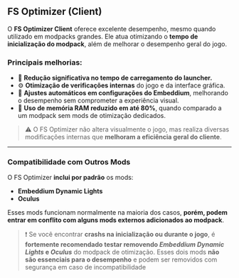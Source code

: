 
## FS Optimizer (Client) 

O **FS Optimizer Client** oferece excelente desempenho, mesmo quando utilizado em modpacks grandes. Ele atua otimizando o **tempo de inicialização do modpack**, além de melhorar o desempenho geral do jogo.

### Principais melhorias:

* 🚀 **Redução significativa no tempo de carregamento do launcher.**
* ⚙️ **Otimização de verificações internas** do jogo e da interface gráfica.
* 🧠 **Ajustes automáticos em configurações do Embeddium**, melhorando o desempenho sem comprometer a experiência visual.
* 💾 **Uso de memória RAM reduzido em até 80%**, quando comparado a um modpack sem mods de otimização dedicados.

> ⚠️ O FS Optimizer não altera visualmente o jogo, mas realiza diversas modificações internas que **melhoram a eficiência geral do cliente**.

---

### Compatibilidade com Outros Mods

O FS Optimizer **inclui por padrão** os mods:

* **Embeddium Dynamic Lights**
* **Oculus**

Esses mods funcionam normalmente na maioria dos casos, **porém, podem entrar em conflito com alguns mods externos adicionados ao modpack**.

> ❗ Se você encontrar **crashs na inicialização ou durante o jogo**, é **fortemente recomendado testar removendo *Embeddium Dynamic Lights* e *Oculus*** do modpack de otimização.
> Esses dois mods **não são essenciais para o desempenho** e podem ser removidos com segurança em caso de incompatibilidade
